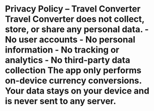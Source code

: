 # Privacy Policy – Travel Converter Travel Converter does not collect, store, or share any personal data. - No user accounts - No personal information - No tracking or analytics - No third-party data collection The app only performs on-device currency conversions. Your data stays on your device and is never sent to any server.
